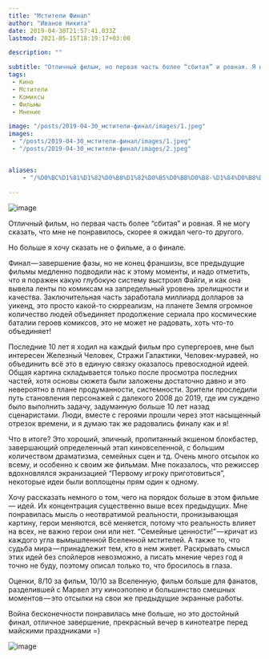 ```yaml
---
title: "Мстители Финал"
author: "Иванов Никита"
date: 2019-04-30T21:57:41.033Z
lastmod: 2021-05-15T18:19:17+03:00

description: ""

subtitle: "Отличный фильм, но первая часть более “сбитая” и ровная. Я не могу сказать, что мне не понравилось, скорее я ожидал другого."
tags:
 - Кино
 - Мстители
 - Комиксы
 - Фильмы
 - Мнение

image: "/posts/2019-04-30_мстители-финал/images/1.jpeg" 
images:
 - "/posts/2019-04-30_мстители-финал/images/1.jpeg"
 - "/posts/2019-04-30_мстители-финал/images/2.jpeg"


aliases:
    - "/%D0%BC%D1%81%D1%82%D0%B8%D1%82%D0%B5%D0%BB%D0%B8-%D1%84%D0%B8%D0%BD%D0%B0%D0%BB-b8ae95dc08aa"

---
```


![image](/posts/2019-04-30_мстители-финал/images/1.jpeg#layoutTextWidth)


Отличный фильм, но первая часть более “сбитая” и ровная. Я не могу сказать, что мне не понравилось, скорее я ожидал чего-то другого.

Но больше я хочу сказать не о фильме, а о финале.

Финал — завершение фазы, но не конец франшизы, все предыдущие фильмы медленно подводили нас к этому моменты, и надо отметить, что я поражен какую глубокую систему выстроил Файги, и как она вывела ленты по комиксам на запредельный уровень зрелищности и качества. Заключительная часть заработала миллиард долларов за уикенд, это просто какой-то сюрреализм, на планете Земля огромное количество людей объединяет продолжение сериала про космические баталии героев комиксов, это не может не радовать, хоть что-то объединяет!

Последние 10 лет я ходил на каждый фильм про супергероев, мне был интересен Железный Человек, Стражи Галактики, Человек-муравей, но объединить всё это в единую связку оказалось превосходной идеей. Общая картина складывается только после просмотра последних частей, хотя основы сюжета были заложены достаточно давно и это невероятно в плане продуманности, системности. Зрители проследили путь становления персонажей с далекого 2008 до 2019, где им суждено было выполнить задачу, задуманную больше 10 лет назад сценаристами. Люди, вместе с героями прошли через этот насыщенный отрезок времени, и я думаю так же радовались финалу как и я!

Что в итоге? Это хороший, эпичный, пропитанный экшеном блокбастер, завершающий определенный этап киновселенной, с большим количеством драматизма, семейных сцен и тд. Очень много отсылок ко всему, и особенно к своим же фильмам. Мне показалось, что режиссер вдохновлялся экранизацией “Первому игроку приготовиться”, некоторые идеи были воплощены прям один к одному.

Хочу рассказать немного о том, чего на порядок больше в этом фильме— идей. Их концентрация существенно выше всех предыдущих. Мне понравилась мысль о неотвратимой реальности, пронизывающая картину, герои меняются, всё меняется, потому что реальность влияет на всех, не важно герои они или нет. “Семейные ценности!” — кричат из каждого угла вымышленной Вселенной мстителей. А также то, что судьба мира — принадлежит тем, кто в нем живет. Раскрывать смысл этих идей без спойлеров невозможно, а писать мнение через год я точно не буду, поэтому описал только то, что бросилось в глаза.

Оценки, 8/10 за фильм, 10/10 за Вселенную, фильм больше для фанатов, разделившей с Марвел эту киноэпопею и большинство смешных моментов — это отсылки на свои же предыдущие экранные работы.

Война бесконечности понравилась мне больше, но это достойный финал, отличное завершение, прекрасный вечер в кинотеатре перед майскими праздниками =)

![image](/posts/2019-04-30_мстители-финал/images/2.jpeg#layoutTextWidth)
